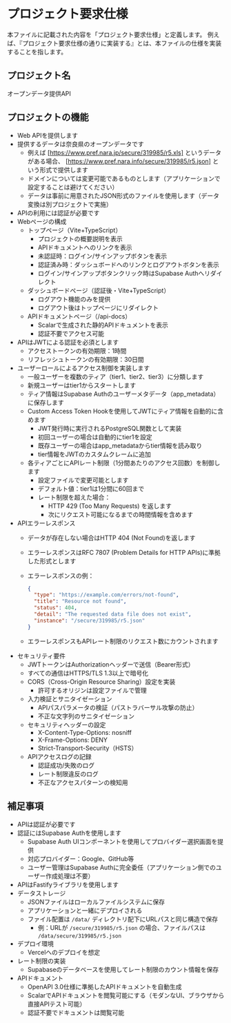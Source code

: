# プロジェクト要求仕様

本ファイルに記載された内容を「プロジェクト要求仕様」と定義します。
例えば、『プロジェクト要求仕様の通りに実装する』とは、本ファイルの仕様を実装することを指します。

## プロジェクト名

オープンデータ提供API

## プロジェクトの機能

- Web APIを提供します
- 提供するデータは奈良県のオープンデータです
  - 例えば [https://www.pref.nara.jp/secure/319985/r5.xls] というデータがある場合、 [https://www.pref.nara.info/secure/319985/r5.json] という形式で提供します
  - ドメインについては変更可能であるものとします（アプリケーションで設定することは避けてください）
  - データは事前に用意されたJSON形式のファイルを使用します（データ変換は別プロジェクトで実施）
- APIの利用には認証が必要です
- Webページの構成
  - トップページ（Vite+TypeScript）
    - プロジェクトの概要説明を表示
    - APIドキュメントへのリンクを表示
    - 未認証時：ログイン/サインアップボタンを表示
    - 認証済み時：ダッシュボードへのリンクとログアウトボタンを表示
    - ログイン/サインアップボタンクリック時はSupabase Authへリダイレクト
  - ダッシュボードページ（認証後・Vite+TypeScript）
    - ログアウト機能のみを提供
    - ログアウト後はトップページにリダイレクト
  - APIドキュメントページ（/api-docs）
    - Scalarで生成された静的APIドキュメントを表示
    - 認証不要でアクセス可能
- APIはJWTによる認証を必須とします
  - アクセストークンの有効期限：1時間
  - リフレッシュトークンの有効期限：30日間
- ユーザーロールによるアクセス制御を実装します
  - 一般ユーザーを複数のティア（tier1、tier2、tier3）に分類します
  - 新規ユーザーはtier1からスタートします
  - ティア情報はSupabase Authのユーザーメタデータ（app_metadata）に保存します
  - Custom Access Token Hookを使用してJWTにティア情報を自動的に含めます
    - JWT発行時に実行されるPostgreSQL関数として実装
    - 初回ユーザーの場合は自動的にtier1を設定
    - 既存ユーザーの場合はapp_metadataからtier情報を読み取り
    - tier情報をJWTのカスタムクレームに追加
  - 各ティアごとにAPIレート制限（1分間あたりのアクセス回数）を制御します
    - 設定ファイルで変更可能とします
    - デフォルト値：tier1は1分間に60回まで
    - レート制限を超えた場合：
      - HTTP 429 (Too Many Requests) を返します
      - 次にリクエスト可能になるまでの時間情報を含めます
- APIエラーレスポンス
  - データが存在しない場合はHTTP 404 (Not Found)を返します
  - エラーレスポンスはRFC 7807 (Problem Details for HTTP APIs)に準拠した形式とします
  - エラーレスポンスの例：

    ```json
    {
      "type": "https://example.com/errors/not-found",
      "title": "Resource not found",
      "status": 404,
      "detail": "The requested data file does not exist",
      "instance": "/secure/319985/r5.json"
    }
    ```

  - エラーレスポンスもAPIレート制限のリクエスト数にカウントされます
- セキュリティ要件
  - JWTトークンはAuthorizationヘッダーで送信（Bearer形式）
  - すべての通信はHTTPS/TLS 1.3以上で暗号化
  - CORS（Cross-Origin Resource Sharing）設定を実装
    - 許可するオリジンは設定ファイルで管理
  - 入力検証とサニタイゼーション
    - APIパスパラメータの検証（パストラバーサル攻撃の防止）
    - 不正な文字列のサニタイゼーション
  - セキュリティヘッダーの設定
    - X-Content-Type-Options: nosniff
    - X-Frame-Options: DENY
    - Strict-Transport-Security（HSTS）
  - APIアクセスログの記録
    - 認証成功/失敗のログ
    - レート制限違反のログ
    - 不正なアクセスパターンの検知用

## 補足事項

- APIは認証が必要です
- 認証にはSupabase Authを使用します
  - Supabase Auth UIコンポーネントを使用してプロバイダー選択画面を提供
  - 対応プロバイダー：Google、GitHub等
  - ユーザー管理はSupabase Authに完全委任（アプリケーション側でのユーザー作成処理は不要）
- APIはFastifyライブラリを使用します
- データストレージ
  - JSONファイルはローカルファイルシステムに保存
  - アプリケーションと一緒にデプロイされる
  - ファイル配置は `/data/` ディレクトリ配下にURLパスと同じ構造で保存
    - 例：URLが `/secure/319985/r5.json` の場合、ファイルパスは `/data/secure/319985/r5.json`
- デプロイ環境
  - Vercelへのデプロイを想定
- レート制限の実装
  - Supabaseのデータベースを使用してレート制限のカウント情報を保存
- APIドキュメント
  - OpenAPI 3.0仕様に準拠したAPIドキュメントを自動生成
  - ScalarでAPIドキュメントを閲覧可能にする（モダンなUI、ブラウザから直接APIテスト可能）
  - 認証不要でドキュメントは閲覧可能

